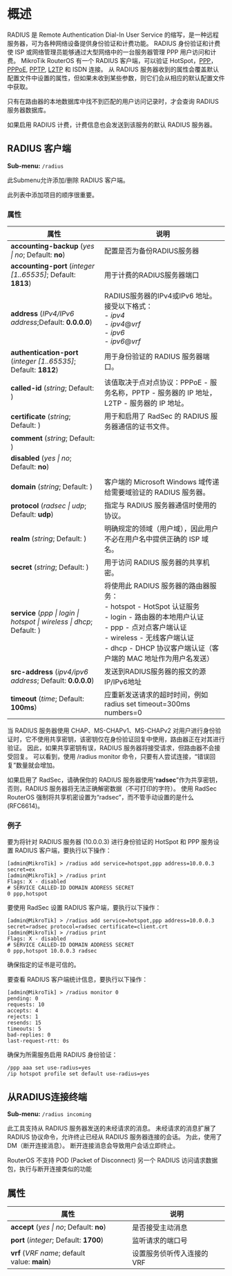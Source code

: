 # 概述

RADIUS 是 Remote Authentication Dial-In User Service 的缩写，是一种远程服务器，可为各种网络设备提供身份验证和计费功能。 RADIUS 身份验证和计费使 ISP 或网络管理员能够通过大型网络中的一台服务器管理 PPP 用户访问和计费。 MikroTik RouterOS 有一个 RADIUS 客户端，可以验证 HotSpot，[PPP](https://help.mikrotik.com/docs/display/ROS/PPP)，[PPPoE](https://help.mikrotik.com/docs/display/ROS/PPPoE), [PPTP](https://help.mikrotik.com/docs/display/ROS/PPTP), [L2TP](https://help.mikrotik.com/docs/display/ROS/L2TP) 和 ISDN 连接。 从 RADIUS 服务器收到的属性会覆盖默认配置文件中设置的属性，但如果未收到某些参数，则它们会从相应的默认配置文件中获取。

只有在路由器的本地数据库中找不到匹配的用户访问记录时，才会查询 RADIUS 服务器数据库。

如果启用 RADIUS 计费，计费信息也会发送到该服务的默认 RADIUS 服务器。

## RADIUS 客户端

 **Sub-menu:** `/radius`

此Submenu允许添加/删除 RADIUS 客户端。

此列表中添加项目的顺序很重要。

### 属性

| 属性                                                                                                                                                                                                                                                                                                                                                     | 说明                                                                                                                                                                                                                                      |
| -------------------------------------------------------------------------------------------------------------------------------------------------------------------------------------------------------------------------------------------------------------------------------------------------------------------------------------------------------- | ----------------------------------------------------------------------------------------------------------------------------------------------------------------------------------------------------------------------------------------- |
| **accounting-backup** (_yes                                     \| no_; Default: **no**)                                                                                                                                                                                                                                                                 | 配置是否为备份RADIUS服务器                                                                                                                                                                                                                |
| **accounting-port** (_integer [1..65535]_; Default: **1813**)                                                                                                                                                                                                                                                                                            | 用于计费的RADIUS服务器端口                                                                                                                                                                                                                |
| **address** (_IPv4/IPv6 address_;Default: **0.0.0.0**)                                                                                                                                                                                                                                                                                                   | RADIUS服务器的IPv4或IPv6 地址。<br>接受以下格式：<br> - _ipv4_  <br> - _ipv4_@_vrf_  <br> - _ipv6_  <br> - _ipv6_@_vrf_                                                                                                                   |
| **authentication-port** (_integer [1..65535]_; Default: **1812**)                                                                                                                                                                                                                                                                                        | 用于身份验证的 RADIUS 服务器端口。                                                                                                                                                                                                        |
| **called-id** (_string_; Default: )                                                                                                                                                                                                                                                                                                                      | 该值取决于点对点协议：PPPoE - 服务名称，PPTP - 服务器的 IP 地址，L2TP - 服务器的 IP 地址。                                                                                                                                                |
| **certificate** (_string_; Default: )                                                                                                                                                                                                                                                                                                                    | 用于和启用了 RadSec 的 RADIUS 服务器通信的证书文件。                                                                                                                                                                                      |
| **comment** (_string_; Default: )                                                                                                                                                                                                                                                                                                                        |                                                                                                                                                                                                                                           |
| **disabled** (_yes                                                                        \| no_; Default: **no**)                                                                                                                                                                                                                                       |
|                                                                                                                                                                                                                                                                                                                                                          |
| **domain** (_string_; Default: )                                                                                                                                                                                                                                                                                                                         | 客户端的 Microsoft Windows 域传递给需要域验证的 RADIUS 服务器。                                                                                                                                                                           |
| **protocol** (_radsec                                                                                                                                                                                                                                                                                                         \| udp_; Default: **udp**) | 指定与 RADIUS 服务器通信时使用的协议。                                                                                                                                                                                                    |
| **realm** (_string_; Default: )                                                                                                                                                                                                                                                                                                                          | 明确规定的领域（用户域），因此用户不必在用户名中提供正确的 ISP 域名。                                                                                                                                                                     |
| **secret** (_string_; Default: )                                                                                                                                                                                                                                                                                                                         | 用于访问 RADIUS 服务器的共享机密。                                                                                                                                                                                                        |
| **service** (_ppp                                                                                                  \| login \| hotspot                                                                                                                         \| wireless                               \| dhcp_; Default: )                            | 将使用此 RADIUS 服务器的路由器服务：<br> - hotspot - HotSpot 认证服务<br> - login - 路由器的本地用户认证<br> - ppp - 点对点客户端认证<br> - wireless - 无线客户端认证<br> - dhcp - DHCP 协议客户端认证（客户端的 MAC 地址作为用户名发送） |
| **src-address** (_ipv4/ipv6 address_; Default: **0.0.0.0**)                                                                                                                                                                                                                                                                                              | 发送到RADIUS服务器的报文的源IP/IPv6地址                                                                                                                                                                                                   |
| **timeout** (_time_; Default: **100ms**)                                                                                                                                                                                                                                                                                                                 | 应重新发送请求的超时时间，例如 radius set timeout=300ms numbers=0                                                                                                                                                                         |

当 RADIUS 服务器使用 CHAP、MS-CHAPv1、MS-CHAPv2 对用户进行身份验证时，它不使用共享密钥，该密钥仅在身份验证回复中使用，路由器正在对其进行验证。 因此，如果共享密钥有误，RADIUS 服务器将接受请求，但路由器不会接受回复。 可以看到，使用 /radius monitor 命令，只要有人尝试连接，“错误回复”数量就会增加。

如果启用了 RadSec，请确保你的 RADIUS 服务器使用“**radsec**”作为共享密钥，否则，RADIUS 服务器将无法正确解密数据（不可打印的字符）。 使用 RadSec RouterOS 强制将共享机密设置为“radsec”，而不管手动设置的是什么 (RFC6614)。

### 例子

要为将针对 RADIUS 服务器 (10.0.0.3) 进行身份验证的 HotSpot 和 PPP 服务设置 RADIUS 客户端，要执行以下操作：

````shell
[admin@MikroTik] > /radius add service=hotspot,ppp address=10.0.0.3 secret=ex
[admin@MikroTik] > /radius print
Flags: X - disabled
# SERVICE CALLED-ID DOMAIN ADDRESS SECRET
0 ppp,hotspot

````

要使用 RadSec 设置 RADIUS 客户端，要执行以下操作：

```shell
[admin@MikroTik] > /radius add service=hotspot,ppp address=10.0.0.3 secret=radsec protocol=radsec certificate=client.crt
[admin@MikroTik] > /radius print
Flags: X - disabled
# SERVICE CALLED-ID DOMAIN ADDRESS SECRET
0 ppp,hotspot 10.0.0.3 radsec

```

确保指定的证书是可信的。

要查看 RADIUS 客户端统计信息，要执行以下操作：

```shell
[admin@MikroTik] > /radius monitor 0
pending: 0
requests: 10
accepts: 4
rejects: 1
resends: 15
timeouts: 5
bad-replies: 0
last-request-rtt: 0s

```

确保为所需服务启用 RADIUS 身份验证：

```shell
/ppp aaa set use-radius=yes
/ip hotspot profile set default use-radius=yes

```

## 从RADIUS连接终端

**Sub-menu:** `/radius incoming`

此工具支持从 RADIUS 服务器发送的未经请求的消息。 未经请求的消息扩展了 RADIUS 协议命令，允许终止已经从 RADIUS 服务器连接的会话。 为此，使用了 DM（断开连接消息）。 断开连接消息会导致用户会话立即终止。

RouterOS 不支持 POD (Packet of Disconnect) 另一个 RADIUS 访问请求数据包，执行与断开连接类似的功能

## 属性

| 属性                                                             | 说明                       |
| ---------------------------------------------------------------- | -------------------------- |
| **accept** (_yes                        \| no_; Default: **no**) | 是否接受主动消息           |
| **port** (_integer_; Default: **1700**)                          | 监听请求的端口号           |
| **vrf** (_VRF name_; default value: **main**)                    | 设置服务侦听传入连接的 VRF |
